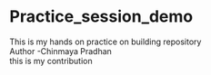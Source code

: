 # Practice_session_demo
This is my hands on practice  on building repository 
<br>
Author -Chinmaya Pradhan
<br>
this is my contribution
